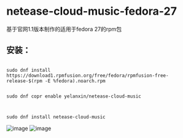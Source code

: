 # netease-cloud-music-fedora-27
基于官网1.1版本制作的适用于fedora 27的rpm包

## 安装：
<code>
sudo dnf install https://download1.rpmfusion.org/free/fedora/rpmfusion-free-release-$(rpm -E %fedora).noarch.rpm
  
sudo dnf copr enable yelanxin/netease-cloud-music

sudo dnf install netease-cloud-music
 </code>

![image](https://github.com/yelanxin/netease-cloud-music-fedora-27/blob/master/img.png)
![image](https://github.com/yelanxin/netease-cloud-music-fedora-27/blob/master/fedora2.png)
